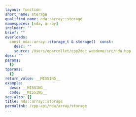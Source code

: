 ```yaml
---
layout: function
short_name: storage
qualified_name: nda::array::storage
namespaces: [nda, array]
includer: ""
brief: ""
overloads:
  const nda::array::storage_t & storage()  const:
    desc: ""
    source: /Users/oparcollet/cpp2doc_webdemo/src/nda.hpp
desc: ""
params:
  {}
tparams:
  {}
return_value: __MISSING__
example:
  desc: __MISSING__
  code: __MISSING__
see-also: []
title: nda::array::storage
permalink: /cpp-api/nda/array/storage
...
```


